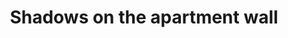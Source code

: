 ---
title: "Shadows on the apartment wall"
layout: picture
picture: "/assets/posts/2016/2016-04-12-shadows-on-the-apartment-wall/20160413_065452692_iOS.jpg"
tags:
  - Capitol Hill
  - Photograph
  - Shadows
---
